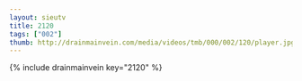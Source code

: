```yaml
--- 
layout: sieutv
title: 2120
tags: ["002"]
thumb: http://drainmainvein.com/media/videos/tmb/000/002/120/player.jpg
---
```

{% include drainmainvein key="2120" %} 
